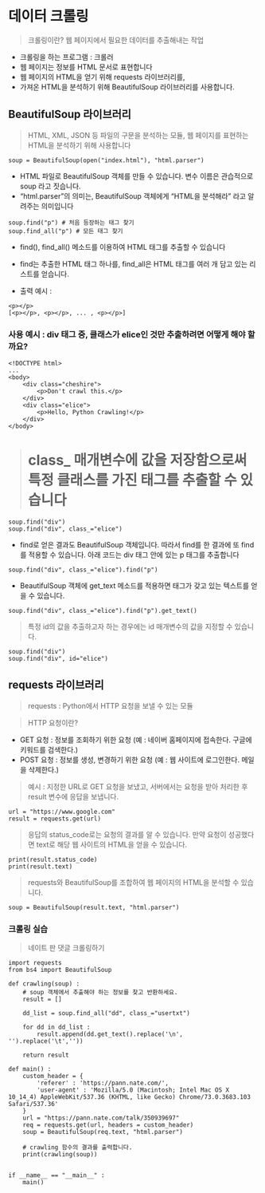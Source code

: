 # 데이터 크롤링

> 크롤링이란? 웹 페이지에서 필요한 데이터를 추출해내는 작업

- 크롤링을 하는 프로그램 : 크롤러
- 웹 페이지는 정보를 HTML 문서로 표현합니다
- 웹 페이지의 HTML을 얻기 위해 requests 라이브러리를,
- 가져온 HTML을 분석하기 위해 BeautifulSoup 라이브러리를 사용합니다.

## BeautifulSoup 라이브러리

> HTML, XML, JSON 등 파일의 구문을 분석하는 모듈, 웹 페이지를 표현하는 HTML을 분석하기 위해 사용합니다

```soup = BeautifulSoup(open("index.html"), "html.parser")```

- HTML 파일로 BeautifulSoup 객체를 만들 수 있습니다. 변수 이름은 관습적으로 soup 라고 짓습니다.
- “html.parser”의 의미는, BeautifulSoup 객체에게 “HTML을 분석해라” 라고 알려주는 의미입니다

```
soup.find("p") # 처음 등장하는 태그 찾기
soup.find_all("p") # 모든 태그 찾기
```

- find(), find_all() 메소드를 이용하여 HTML 태그를 추출할 수 있습니다
- find는 추출한 HTML 태그 하나를, find_all은 HTML 태그를 여러 개 담고 있는 리스트를 얻습니다.

- 출력 예시 : 
```
<p></p>
[<p></p>, <p></p>, ... , <p></p>]
```

### 사용 예시 : div 태그 중, 클래스가 elice인 것만 추출하려면 어떻게 해야 할까요?
```
<!DOCTYPE html>
...
<body>
    <div class="cheshire">
        <p>Don't crawl this.</p>
    </div>
    <div class="elice">
        <p>Hello, Python Crawling!</p>
    </div>
</body> 
```

> # class_ 매개변수에 값을 저장함으로써 특정 클래스를 가진 태그를 추출할 수 있습니다

```
soup.find("div")
soup.find("div", class_="elice")
````

- find로 얻은 결과도 BeautifulSoup 객체입니다. 따라서 find를 한 결과에 또 find를 적용할 수 있습니다. 아래 코드는 div 태그 안에 있는 p 태그를 추출합니다

```soup.find("div", class_="elice").find("p")```

- BeautifulSoup 객체에 get_text 메소드를 적용하면 태그가 갖고 있는 텍스트를 얻을 수 있습니다.

```soup.find("div", class_="elice").find("p").get_text()```

> 특정 id의 값을 추출하고자 하는 경우에는 id 매개변수의 값을 지정할 수 있습니다.

```
soup.find("div")
soup.find("div", id="elice")
```

## requests 라이브러리

> requests : Python에서 HTTP 요청을 보낼 수 있는 모듈

> HTTP 요청이란? 

- GET 요청 : 정보를 조회하기 위한 요청 (예 : 네이버 홈페이지에 접속한다. 구글에 키워드를 검색한다.)
- POST 요청 : 정보를 생성, 변경하기 위한 요청 (예 : 웹 사이트에 로그인한다. 메일을 삭제한다.)

> 예시 : 지정한 URL로 GET 요청을 보냈고, 서버에서는 요청을 받아 처리한 후 result 변수에 응답을 보냅니다.

```
url = "https://www.google.com"
result = requests.get(url)
```

> 응답의 status_code로는 요청의 결과를 알 수 있습니다. 만약 요청이 성공했다면 text로 해당 웹 사이트의 HTML을 얻을 수 있습니다.

```
print(result.status_code)
print(result.text)
```

> requests와 BeautifulSoup를 조합하여 웹 페이지의 HTML을 분석할 수 있습니다.
```
soup = BeautifulSoup(result.text, "html.parser")
```

### 크롤링 실습

> 네이트 판 댓글 크롤링하기

```
import requests
from bs4 import BeautifulSoup

def crawling(soup) :
    # soup 객체에서 추출해야 하는 정보를 찾고 반환하세요.
    result = []
    
    dd_list = soup.find_all("dd", class_="usertxt")
    
    for dd in dd_list :
        result.append(dd.get_text().replace('\n', '').replace('\t',''))
    
    return result

def main() :
    custom_header = {
        'referer' : 'https://pann.nate.com/',
        'user-agent' : 'Mozilla/5.0 (Macintosh; Intel Mac OS X 10_14_4) AppleWebKit/537.36 (KHTML, like Gecko) Chrome/73.0.3683.103 Safari/537.36'
    }
    url = "https://pann.nate.com/talk/350939697"
    req = requests.get(url, headers = custom_header)
    soup = BeautifulSoup(req.text, "html.parser")

    # crawling 함수의 결과를 출력합니다.
    print(crawling(soup))


if __name__ == "__main__" :
    main()
```
